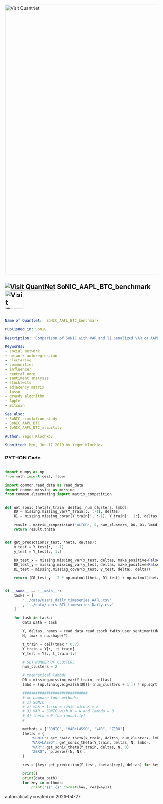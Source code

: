 [<img src="https://github.com/QuantLet/Styleguide-and-FAQ/blob/master/pictures/banner.png" width="888" alt="Visit QuantNet">](http://quantlet.de/)

## [<img src="https://github.com/QuantLet/Styleguide-and-FAQ/blob/master/pictures/qloqo.png" alt="Visit QuantNet">](http://quantlet.de/) **SoNIC_AAPL_BTC_benchmark** [<img src="https://github.com/QuantLet/Styleguide-and-FAQ/blob/master/pictures/QN2.png" width="60" alt="Visit QuantNet 2.0">](http://quantlet.de/)

```yaml

Name of Quantlet:  SoNIC_AAPL_BTC_benchmark   

Published in: SoNIC

Description: 'Comparison of SoNIC with VAR and l1 penalized VAR on AAPL and BTC datasets. We also make comparison with zero Theta, which corresponds to no causality.'

Keywords:
- social network
- network autoregression
- clustering
- communities
- influencer
- central node
- sentiment analysis
- stocktwits
- adjacency matrix
- lasso
- greedy algorithm
- Apple
- Bitcoin

See also: 
- SoNIC_simulation_study
- SoNIC_AAPL_BTC
- SoNIC_AAPL_BTC_stability

Author: Yegor Klochkov

Submitted: Mon, Jun 17 2019 by Yegor Klochkov
```

### PYTHON Code
```python

import numpy as np
from math import ceil, floor

import common.read_data as read_data
import common.missing as missing
from common.alternating import matrix_competition


def get_sonic_theta(Y_train, deltas, num_clusters, lmbd):
    D0 = missing.missing_var(Y_train[:, :-1], deltas)
    D1 = missing.missing_covar(Y_train[:, :-1], Y_train[:, 1:], deltas, deltas)

    result = matrix_competition('ALTER', 5, num_clusters, D0, D1, lmbd, epochs=50)
    return result.theta


def get_prediction(Y_test, theta, deltas):
    x_test = Y_test[:, :-1]
    y_test = Y_test[:, 1:]

    D0_test_x = missing.missing_var(x_test, deltas, make_positive=False)
    D0_test_y = missing.missing_var(y_test, deltas, make_positive=False)
    D1_test = missing.missing_covar(x_test, y_test, deltas, deltas)

    return (D0_test_y - 2 * np.matmul(theta, D1_test) + np.matmul(theta, np.matmul(D0_test_x, theta.T))).trace()


if __name__ == '__main__':
    tasks = [
        '../data/users_daily_timeseries_AAPL.csv'
        , '../data/users_BTC_timeseries_Daily.csv'
    ]

    for task in tasks:
        data_path = task

        Y, deltas, names = read_data.read_stock_twits_user_sentiment(data_path, min_days=50, min_delta=0.5)
        N, tmax = np.shape(Y)

        t_train = ceil(tmax * 0.7)
        Y_train = Y[:, :t_train]
        Y_test = Y[:, t_train-1:]

        # SET NUMBER OF CLUSTERS
        num_clusters = 2

        # theoretical lambda
        D0 = missing.missing_var(Y_train, deltas)
        lmbd = (np.linalg.eigvalsh(D0)[-(num_clusters + 1)]) * np.sqrt(np.log(N)) / np.sqrt(tmax * np.min(deltas) ** 2)

        ##############################
        # we compare four methods:
        # 1) SONIC
        # 2) VAR + lasso = SONIC with K = N
        # 3) VAR = SONIC with K = N and lambda = 0
        # 4) theta = 0 (no causality)
        #

        methods = ["SONIC", "VAR+LASSO", "VAR", "ZERO"]
        thetas = {
            "SONIC": get_sonic_theta(Y_train, deltas, num_clusters, lmbd),
            "VAR+LASSO": get_sonic_theta(Y_train, deltas, N, lmbd),
            "VAR": get_sonic_theta(Y_train, deltas, N, 0),
            "ZERO": np.zeros((N, N)),
        }

        res = {key: get_prediction(Y_test, thetas[key], deltas) for key in methods}

        print()
        print(data_path)
        for key in methods:
            print("{}: {}".format(key, res[key]))

```

automatically created on 2020-04-27